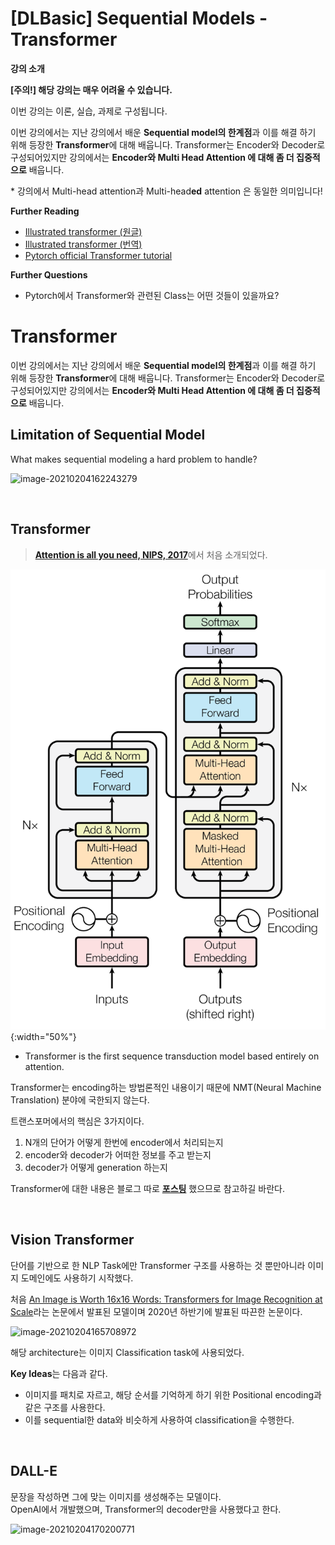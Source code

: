 # [DLBasic] Sequential Models - Transformer

**강의 소개**

**[주의!] 해당 강의는 매우 어려울 수 있습니다.**

이번 강의는 이론, 실습, 과제로 구성됩니다.

이번 강의에서는 지난 강의에서 배운 **Sequential model의 한계점**과 이를 해결 하기 위해 등장한 **Transformer**에 대해 배웁니다. 
Transformer는 Encoder와 Decoder로 구성되어있지만 강의에서는 **Encoder와 Multi Head Attention 에 대해 좀 더 집중적으로** 배웁니다. 

\* 강의에서 Multi-head attention과 Multi-head**ed** attention 은 동일한 의미입니다!

 

**Further Reading**

- [Illustrated transformer (원글)](http://jalammar.github.io/illustrated-transformer/)
- [Illustrated transformer (번역)](https://nlpinkorean.github.io/illustrated-transformer/)
- [Pytorch official Transformer tutorial](https://pytorch.org/tutorials/beginner/transformer_tutorial.html)

**Further Questions**

- Pytorch에서 Transformer와 관련된 Class는 어떤 것들이 있을까요?



# Transformer

이번 강의에서는 지난 강의에서 배운 **Sequential model의 한계점**과 이를 해결 하기 위해 등장한 **Transformer**에 대해 배웁니다. 
Transformer는 Encoder와 Decoder로 구성되어있지만 강의에서는 **Encoder와 Multi Head Attention 에 대해 좀 더 집중적으로** 배웁니다. 



## Limitation of Sequential Model

What makes sequential modeling a hard problem to handle?

![image-20210204162243279](https://user-images.githubusercontent.com/38639633/106863081-5d25ed80-670b-11eb-86c5-c788974af6a0.png)



<br>



## Transformer

>  [**Attention is all you need, NIPS, 2017**](https://arxiv.org/pdf/1706.03762.pdf)에서 처음 소개되었다.

![transformer](../../assets/img/boostcamp/transformer.png){:width="50%"}

- Transformer is the first sequence transduction model based entirely on attention.

Transformer는 encoding하는 방법론적인 내용이기 때문에 NMT(Neural Machine Translation) 분야에 국한되지 않는다. 

트랜스포머에서의 핵심은 3가지이다.

1. N개의 단어가 어떻게 한번에 encoder에서 처리되는지
2. encoder와 decoder가 어떠한 정보를 주고 받는지
3. decoder가 어떻게 generation 하는지



Transformer에 대한 내용은 블로그 따로 [**포스팅**](https://ydy8989.github.io/2021-01-10-transformer/) 했으므로 참고하길 바란다.



<br>



## Vision Transformer

단어를 기반으로 한 NLP Task에만 Transformer 구조를 사용하는 것 뿐만아니라 이미지 도메인에도 사용하기 시작했다. 

처음 [An Image is Worth 16x16 Words: Transformers for Image Recognition at Scale](https://arxiv.org/abs/2010.11929)라는 논문에서 발표된 모델이며 2020년 하반기에 발표된 따끈한 논문이다.

![image-20210204165708972](https://user-images.githubusercontent.com/38639633/106863091-5f884780-670b-11eb-8bf3-235a40e559a4.png)

해당 architecture는 이미지 Classification task에 사용되었다. 

**Key Ideas**는 다음과 같다. 

- 이미지를 패치로 자르고, 해당 순서를 기억하게 하기 위한 Positional encoding과 같은 구조를 사용한다.
- 이를 sequential한 data와 비슷하게 사용하여 classification을 수행한다. 



<br>



## DALL-E

문장을 작성하면 그에 맞는 이미지를 생성해주는 모델이다.   
OpenAI에서 개발했으며, Transformer의 decoder만을 사용했다고 한다.   

![image-20210204170200771](https://user-images.githubusercontent.com/38639633/106863094-6020de00-670b-11eb-945a-b00762a3187c.png)

